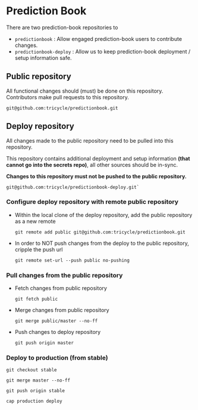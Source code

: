 # Prediction Book

There are two prediction-book repositories to

* `predictionbook` : Allow engaged prediction-book users to contribute changes.
* `predictionbook-deploy` : Allow us to keep prediction-book deployment / setup information safe.

## Public repository

All functional changes should (must) be done on this repository. Contributors make pull requests to this repository.

	git@github.com:tricycle/predictionbook.git

## Deploy repository

All changes made to the public repository need to be pulled into this repository.

This repository contains additional deployment and setup information **(that cannot go into the secrets repo)**, all other sources should be in-sync.

**Changes to this repository must not be pushed to the public repository.**

	git@github.com:tricycle/predictionbook-deploy.git`

### Configure deploy repository with remote public repository

* Within the local clone of the deploy repository, add the public repository as a new remote

  `git remote add public git@github.com:tricycle/predictionbook.git`

* In order to NOT push changes from the deploy to the public repository, cripple the push url

  `git remote set-url --push public no-pushing`

### Pull changes from the public repository

* Fetch changes from public repository

  `git fetch public`

* Merge changes from public repository

  `git merge public/master --no-ff`

* Push changes to deploy repository

  `git push origin master`

### Deploy to production (from stable)

	git checkout stable

	git merge master --no-ff

    git push origin stable

	cap production deploy

